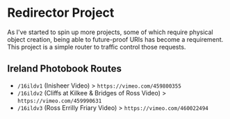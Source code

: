 # Redirector Project
As I've started to spin up more projects, some of which require physical object creation, being able to future-proof URIs has become a requirement. This project is a simple router to traffic control those requests.

## Ireland Photobook Routes
- `/16ildv1` (Inisheer Video) > `https://vimeo.com/459800355`
- `/16ildv2` (Cliffs at Kilkee & Bridges of Ross Video) > `https://vimeo.com/459990631`
- `/16ildv3` (Ross Errilly Friary Video) > `https://vimeo.com/460022494`
